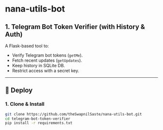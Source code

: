 # nana-utils-bot

## 1. Telegram Bot Token Verifier (with History & Auth)

A Flask-based tool to:
- Verify Telegram bot tokens (`getMe`).
- Fetch recent updates (`getUpdates`).
- Keep history in SQLite DB.
- Restrict access with a secret key.

---

## 🚀 Deploy

### 1. Clone & Install
```bash
git clone https://github.com/theSwapnilSaste/nana-utils-bot.git
cd telegram-bot-token-verifier
pip install -r requirements.txt
